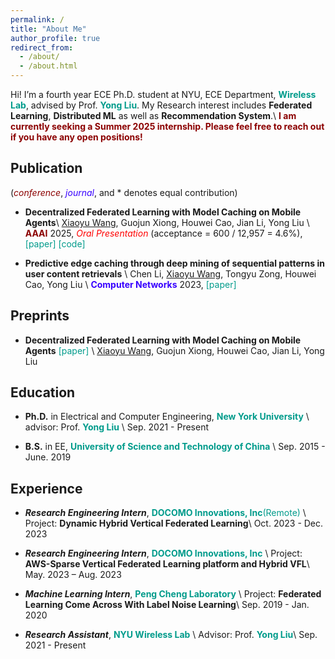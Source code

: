 ```yaml
---
permalink: /
title: "About Me"
author_profile: true
redirect_from: 
  - /about/
  - /about.html
---
```


Hi! I’m a fourth year ECE Ph.D. student at NYU, ECE Department, <a href="https://wireless.engineering.nyu.edu/" style="color: #009B8B; text-decoration: none;">**Wireless Lab**</a>, advised by Prof. <a href="https://wireless.engineering.nyu.edu/yong-liu/" style="color: #009B8B; text-decoration:none">**Yong Liu**</a>. My Research interest includes **Federated Learning**, **Distributed ML** as well as **Recommendation System**.\\
<span style="color:darkred">**I am currently seeking a Summer 2025 internship. Please feel free to reach out if you have any open positions!**</span>

Publication
------
(<span style="color:darkred">*conference*</span>, <span style="color: #3700FF">*journal*</span>, and * denotes equal contribution)
- **Decentralized Federated Learning with Model Caching on Mobile Agents**\\
<u>Xiaoyu Wang</u>, Guojun Xiong, Houwei Cao, Jian Li, Yong Liu \\
<span style="color:darkred">**AAAI**</span> 2025, <span style="color:red">_Oral Presentation_</span> (acceptance = 600 / 12,957 = 4.6%), <a href="https://arxiv.org/abs/2408.14001" style="color: #009B8B; text-decoration: none;">[paper]</a> <a href="https://github.com/ShawnXiaoyuWang/Cached-DFL" style="color: #009B8B; text-decoration: none;">[code]</a>

- **Predictive edge caching through deep mining of sequential patterns in user content retrievals** \\
Chen Li, <u>Xiaoyu Wang</u>, Tongyu Zong, Houwei Cao, Yong Liu \\
<span style="color: #3700FF">**Computer Networks**</span> 2023, <a href="https://arxiv.org/abs/2210.02657" style="color: #009B8B; text-decoration: none;">[paper]</a>

Preprints
------
- **Decentralized Federated Learning with Model Caching on Mobile Agents** 
<a href="https://arxiv.org/abs/2408.14001" style="color: #009B8B; text-decoration: none;">[paper]</a> \\
<u>Xiaoyu Wang</u>, Guojun Xiong, Houwei Cao, Jian Li, Yong Liu

Education
------
- **Ph.D.** in Electrical and Computer Engineering, <a href="https://engineering.nyu.edu/academics/departments/electrical-and-computer-engineering" style="color: #009B8B; text-decoration: none;">**New York University**</a> \\
advisor: Prof. <a href="https://wireless.engineering.nyu.edu/yong-liu/" style="color: #009B8B; text-decoration:none">**Yong Liu**</a> \\
Sep. 2021 - Present

- **B.S.** in EE, <a href="https://en.ustc.edu.cn/" style="color: #009B8B; text-decoration: none;">**University of Science and Technology of China**</a> \\
Sep. 2015 - June. 2019

Experience
------
* ***Research Engineering Intern***, <a href="https://www.docomoinnovations.com/" style="color: #009B8B; text-decoration: none;">**DOCOMO Innovations, Inc**(Remote)</a> \\
Project: **Dynamic Hybrid Vertical Federated Learning**\\
Oct. 2023 - Dec. 2023

* ***Research Engineering Intern***, <a href="https://www.docomoinnovations.com/" style="color: #009B8B; text-decoration: none;">**DOCOMO Innovations, Inc**</a> \\
Project: **AWS-Sparse Vertical Federated Learning platform and Hybrid VFL**\\
May. 2023 – Aug. 2023

* ***Machine Learning Intern***, <a href="https://data-starcloud.pcl.ac.cn/" style="color: #009B8B; text-decoration: none;">**Peng Cheng Laboratory**</a> \\
Project: **Federated Learning Come Across With Label Noise Learning**\\
Sep. 2019 - Jan. 2020

* ***Research Assistant***, <a href="https://wireless.engineering.nyu.edu/" style="color: #009B8B; text-decoration: none;">**NYU Wireless Lab**</a> \\
Advisor: Prof. <a href="https://wireless.engineering.nyu.edu/yong-liu/" style="color: #009B8B; text-decoration:none">**Yong Liu**</a>\\
Sep. 2021 - Present
